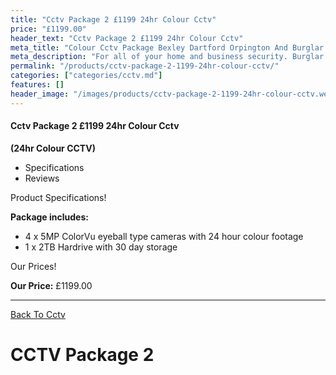 ```yaml
---
title: "Cctv Package 2 £1199 24hr Colour Cctv"
price: "£1199.00"
header_text: "Cctv Package 2 £1199 24hr Colour Cctv"
meta_title: "Colour Cctv Package Bexley Dartford Orpington And Burglar Alarm"
meta_description: "For all of your home and business security. Burglar Alarm Servicing, Burglar Alarm Installation, Alarm Battery and CCTV. Call 020 8302 4065"
permalink: "/products/cctv-package-2-1199-24hr-colour-cctv/"
categories: ["categories/cctv.md"]
features: []
header_image: "/images/products/cctv-package-2-1199-24hr-colour-cctv.webp"
---
```


#### Cctv Package 2 £1199 24hr Colour Cctv

**(24hr Colour CCTV)**

-   Specifications
-   Reviews

Product Specifications!


**Package includes:**

- 4 x 5MP ColorVu eyeball type cameras with 24 hour colour footage
- 1 x 2TB Hardrive with 30 day storage


Our Prices!


**Our Price:** £1199.00


------------------------------------------------------------------------

[ Back To Cctv](/categories/cctv/)

# CCTV Package 2